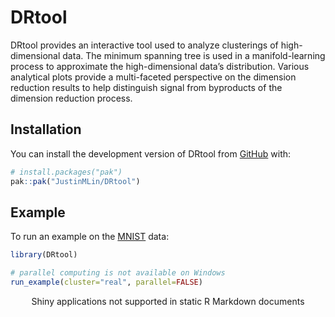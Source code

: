 
<!-- README.md is generated from README.Rmd. Please edit that file -->

# DRtool

<!-- badges: start -->
<!-- badges: end -->

DRtool provides an interactive tool used to analyze clusterings of
high-dimensional data. The minimum spanning tree is used in a
manifold-learning process to approximate the high-dimensional data’s
distribution. Various analytical plots provide a multi-faceted
perspective on the dimension reduction results to help distinguish
signal from byproducts of the dimension reduction process.

## Installation

You can install the development version of DRtool from
[GitHub](https://github.com/) with:

``` r
# install.packages("pak")
pak::pak("JustinMLin/DRtool")
```

## Example

To run an example on the
[MNIST](https://en.wikipedia.org/wiki/MNIST_database) data:

``` r
library(DRtool)

# parallel computing is not available on Windows
run_example(cluster="real", parallel=FALSE)
```

<div style="width: 100% ; height: 400px ; text-align: center; box-sizing: border-box; -moz-box-sizing: border-box; -webkit-box-sizing: border-box;" class="muted well">Shiny applications not supported in static R Markdown documents</div>
